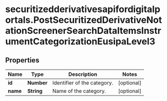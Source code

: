 # securitizedderivativesapifordigitalportals.PostSecuritizedDerivativeNotationScreenerSearchDataItemsInstrumentCategorizationEusipaLevel3

## Properties

Name | Type | Description | Notes
------------ | ------------- | ------------- | -------------
**id** | **Number** | Identifier of the category. | [optional] 
**name** | **String** | Name of the category. | [optional] 


